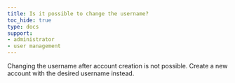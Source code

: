 ```yaml
---
title: Is it possible to change the username?
toc_hide: true
type: docs
support:
- administrator
- user management
---
```

Changing the username after account creation is not possible. Create a new account with the desired username instead.